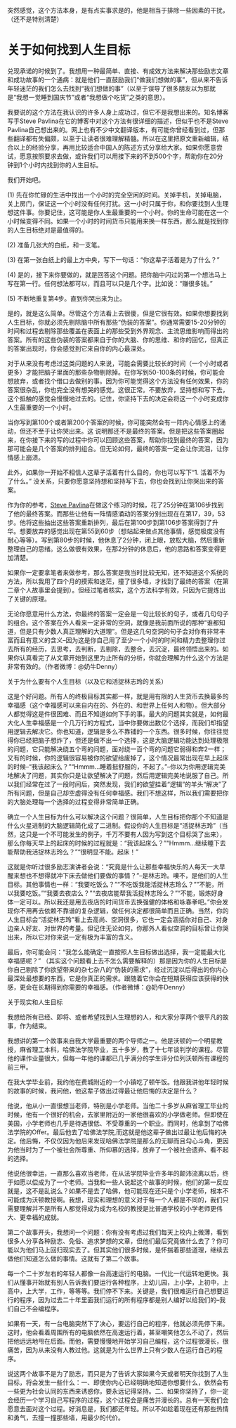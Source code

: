 
突然感觉，这个方法本身，是有点实事求是的，他是相当于排除一些因素的干扰，（还不是特别清楚）



# 关于如何找到人生目标

兑现承诺的时候到了。我想用一种最简单、直接、有成效方法来解决那些励志文章和成功故事的一个通病：就是他们一直鼓励我们“做我们想做的事”，但从来不告诉年轻迷茫的我们怎么去找到“我们想做的事”（以至于误导了很多朋友以为那就是“我想一觉睡到国庆节”或者“我想做个吃货”之类的意思）。

我要说的这个方法在我认识的许多人身上成功过，但它不是我想出来的。知名博客写手Steve Pavlina在它的博客中对这个方法有很详细的描述，但似乎也不是Steve Pavlina自己想出来的。网上也有不少中文翻译版本，有可能你曾经看到过，但那些翻译都有失偏颇，以至于让读者很难理解精髓。所以在这里把原文重新编辑，结合以上的经验分享，再用比较适合中国人的陈述方式分享给大家。如果你愿意尝试，愿意按照要求去做，或许我们可以用接下来的不到500个字，帮助你在20分钟到1个小时内找到你的人生目标。

我们开始吧。

(1)  先在你忙碌的生活中找出一个小时的完全空闲的时间。关掉手机，关掉电脑，关上房门，保证这一个小时没有任何打扰。这一小时只属于你，和你要找到人生理想这件事。你要记住，这可能是你人生最重要的一个小时。你的生命可能在这一个小时候变得不同。如果一个小时的时间货币只能用来换一样东西，那么就是找到你的人生目标绝对是最值得的。

(2) 准备几张大的白纸，和一支笔。

(3) 在第一张白纸上的最上方中央，写下一句话：“你这辈子活着是为了什么？”

(4) 是的，接下来你要做的，就是回答这个问题。把你脑中闪过的第一个想法马上写在第一行。任何想法都可以，而且可以只是几个字。比如说：“赚很多钱。”

(5) 不断地重复第4步。直到你哭出来为止。

是的，就是这么简单。尽管这个方法看上去很傻，但是它很有效。如果你想要找到人生目标，你就必须先剔除脑中所有那些“伪装的答案”。你通常需要15-20分钟的时间和过程去剔除那些覆盖在表面上的那些受到外界观念、主流思维影响而得出的答案。所有的这些伪装的答案都来自于你的大脑、你的思维、和你的回忆，但真正的答案出现时，你会感觉到它来自你的内心最深处。

对于从来没有考虑过这类问题的人来说，可能会需要比较长的时间（一个小时或者更多）才能把脑子里面的那些杂物剔除掉。在你写到50-100条的时候，你可能会想放弃，或者找个借口去做别的事。因为你可能觉得这个方法没有任何效果，你的答案很杂乱，你也完全没有想哭的感觉。这很正常。不要放弃，坚持想和写下去，这个抵触的感觉会慢慢地过去的。记住，你坚持下去的决定会将这一个小时变成你人生最重要的一个小时。

当你写到第100个或者第200个答案的时候，你可能突然会有一阵内心情感上的涌动，但还不至于让你哭出来。这 说明那还不是最终的答案。但是把这些答案圈起来，在你接下来的写的过程中你可以回顾这些答案，帮助你找到最终的答案，因为那可能会是几个答案的排列组合。但无论如何，最终的答案一定会让你流泪，让你情感上崩溃。

此外，如果你一开始不相信人这辈子活着有什么目的，你也可以写下“1. 活着不为了什么。” 没关系，只要你愿意坚持想和坚持写下去，你也会找到让你哭出来的答案。

作为你的参考，[Steve Pavlina](http://rrurl.cn/aSMGcP)在做这个练习的时候，花了25分钟在第106步找到了他的最终答案。而那些让他有一阵情感涌动的答案分别出现在在第17，39，53步。他将这些抽出这些答案重新排列，最后在第100步到第106步答案得到了升华。想要放弃的感觉出现在第55到60步（想站起来做点其他事情，感觉极度没有耐心等等）。写到第80步的时候，他休息了2分钟，闭上眼，放松大脑，然后重新整理自己的思绪。这么做很有效果，在那2分钟的休息后，他的思路和答案变得更加清楚。

如果你一定要拿笔者来做参考，那么答案是我当时比较无知，还不知道这个系统的方法，所以我用了四个月的摸索和迷茫，撞了很多墙，才找到了最终的答案（在第二章个人故事里会提到）。但经过笔者核实，这个方法科学有效，只因为它提炼出了关键的原理。

无论你愿意用什么方法，你最终的答案一定会是一句比较长的句子，或者几句句子的组合。这个答案在外人看来一定非常的空洞，就像是我前面所说的那种“谁都知道，但是只有少数人真正理解的大道理”。但是这几句空洞的句子会对你有非常丰富而且有意义的含义–因为这是你自己用了至少一个小时的时间和精力去整理你过去所有的经历，去思考，去判断，去剔除，去整合，去沉淀，最终领悟出来的。如果你认真看完了从文章开始到这里为止所有的分析，你就会理解为什么这个方法是非常有效的。（作者微博：@奶牛Denny）

关于为什么要有个人生目标（以及它和活捉林志玲的关系）

这是个好问题。所有人的终极目标其实都一样，就是用有限的人生货币去换最多的幸福感（这个幸福感可以来自内在的、外在的、和世界上任何人和物）。但大部分人都觉得这是件很困难、而且不知道如何下手的事。最大的问题其实就是，如何最大化人生幸福感是一个几万行的方程式，当中你要做出数亿个选择，而我们却指望用逻辑去解决它。你也知道，逻辑是多么不靠铺的一个东西。很多时候，你往往觉得你已经把脑子想炸了，但还是做不出一个选择，这是大脑逻辑功能达到处理极限的问题，它只能解决绕五个弯的问题，面对绕一百个弯的问题它弱得和奔2一样；又有的时候，你的逻辑很容易被你的欲望给废掉了，这个情况最常出现在早上起床的时候–“我该起床么？”“Hmmm…睡着挺舒服的，不起了。”–你以为你用逻辑完美地解决了问题，其实你只是让欲望解决了问题，然后用逻辑完美地说服了自己。所以我们经常在过了一段时间后，突然发现，我们的欲望挂着“逻辑”的羊头“解决”了所有问题，但是自己却空虚得没有任何幸福感。我们不想这样，所以我们需要把你的大脑处理每一个选择的过程变得非常简单正确。

确立一个人生目标为什么可以解决这个问题？很简单，人生目标把你那个不知道是什么火星进制的大脑逻辑简化成了二进制。假设你的人生目标是“活捉林志玲”（当然，这只是一个不可能发生的例子，千万不要有人因为写到这个目标哭了出来），那么你每天早上的起床的时候的过程就是：“我该起床么？”“Hmmm…继续睡下去能帮助我活捉林志玲么？”“很明显不能。起床！”

这就是你听过很多励志演讲者会说：“究竟是什么让那些幸福快乐的人每天一大早醒来想也不想得就冲下床去做他们要做的事情？”–是林志玲。噢不，是他们的人生目标。其他事情也一样：“我要吃饭么？”“不吃饭我能活捉林志玲么？””不能，所以我要吃饭。”“我要去夜店么？”“去夜店能帮我活捉林志玲么？”“不能，锻炼好身体一定可以。所以我还是用去夜店的时间货币去换强健的体格和咏春拳吧。”你会发现你不用再去依赖不靠谱的复杂逻辑，做任何决定都很简单而且正确。当然，你的人生目标会“活捉林志玲”看上去高尚、空洞很多，它也一定会涵括你对自己、对身边亲人好友、对世界的考量。但记住无论如何，你那外人看似空洞的目标曾让你哭出来，所以它对你来说一定有极为丰富的含义。

最后，你可能会问：“我怎么能确定一直按照人生目标做出选择，我一定能最大化幸福感呢？” （其实这个问题看上去不怎么需要解释的）那是因为你的人生目标是你自己剔除了你欲望带来的杂七杂八的“伪装的需求”，经过沉淀以后得出的你内心最深处最想要的东西，它是你真正的需求。跟随着它你会在短期获得应该获得的快感，更会在长期得到你需要的幸福感。（作者微博：@奶牛Denny）

关于现实和人生目标

我想给所有已经、即将、或者希望找到人生理想的人，和大家分享两个很平凡的故事，作为结束。

我想讲的第一个故事来自我大学最重要的两个导师之一。他是沃顿的一个明星教授，麻省理工本科，哈佛法学院毕业，五十多岁，教了十七年谈判学的课程。尽管他的课作业量很大，但每一年他的课都已几乎满分的学生评分位列沃顿所有课程的前三甲。

在我大学毕业前，我约他在费城附近的一个小镇吃了顿午饭。他跟我讲他年轻时候的故事的时候，我问他，他这辈子做出过得最让他后悔的决定是什么？

他说，他从小一直很想当老师，特别是小学老师。当他二十多岁从麻省理工毕业的时候，他有一个很好的机会，去家里附近的一家他很喜欢的小学做老师。但即使在美国，小学老师也几乎是待遇很低、不受尊重的一个职业。而同时，他拿到了哈佛法学院的Offer。最后他去了哈佛法学院,而这就是他这辈子做出过最让他后悔的决定。他后悔，不仅仅因为他后来发现哈佛法学院是那么的无聊而且勾心斗角，更因为他当时为了一个被社会所尊重、所仰慕的选择，放弃了一个被社会遗弃、看不起的选择。

他说他很幸运，一直那么喜欢当老师，在从法学院毕业许多年的颠沛流离以后，终于如愿以偿成为了一个老师。当我和一些人说起这个故事的时候，他们的第一反应就是，这不是乱说么？如果不是去了哈佛，他可能现在还只是个小学老师，根本不可能成为沃顿教授啊。我想，现实和理想的意义对于每一个人都是不同的，我们只需要理解并不是所有人都觉得成为成为名校的教授是比普通学校的小学老师更伟大、更幸福的成就。

第二个故事开头，我想问一个问题：你有没有考虑过我们每天上校内上微薄，看到很多人分享各种励志、免俗、追求梦想的文章，但他们最后究竟做什么去了？你可能以为他们马上回归现实去了。但其实他们很多时候，是怀揣着那些道理，继续去做他们知道怎么做的事情。这就有了第二个故事。

每一个二十岁左右的年轻人都像一台高速运行的电脑。一代比一代运转地更快。我们从懂事开始就有别人告诉我们要运行各种程序，上幼儿园，上小学，上初中，上高中，上大学，工作，等等等。我们停不下来。关键是，我们很难运行自己想要运行的程序，因为过去二十年里面我们运行的所有程序都是别人编好以给我们的–我们自己不会编程序。

如果有一天，有一台电脑突然下了决心，要运行自己的程序，他就必须先停下来。这时，他会看着周围所有的电脑依然在高速运行着，甚至嘲笑他怎么不动了，然后把他远远地甩在后面。而他，需要慢慢地开始学习自己编程，这个过程很漫长，很痛苦，因为从来没有人教过他。这就是为什么世界上只有少数人在运行自己的程序。

说这两个故事不是为了励志，而只是为了告诉大家如果今天或者明天你找到了人生目标，将会发生一些什么：一、即使你内心已经明确地知道你想要什么，依然会有一些更为社会认同的东西来诱惑你，要永远记得坚持。二、如果你坚持了，你一定会经历一个学习自己写程序的过程，这个过程会是痛苦并漫长的。总有一天我们会愿意去面对这个过程。好消息是，我们都还年轻。所以不如趁着现在还有那些热情和勇气，去撞一撞那些墙，用最少的代价。
